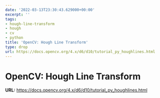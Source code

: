 ```yaml
---
date: '2022-03-13T23:30:43.629000+00:00'
excerpt: ''
tags:
- hough-line-transform
- hough
- cv
- python
title: 'OpenCV: Hough Line Transform'
type: drop
url: https://docs.opencv.org/4.x/d6/d10/tutorial_py_houghlines.html
---
```


# OpenCV: Hough Line Transform

**URL:** https://docs.opencv.org/4.x/d6/d10/tutorial_py_houghlines.html

